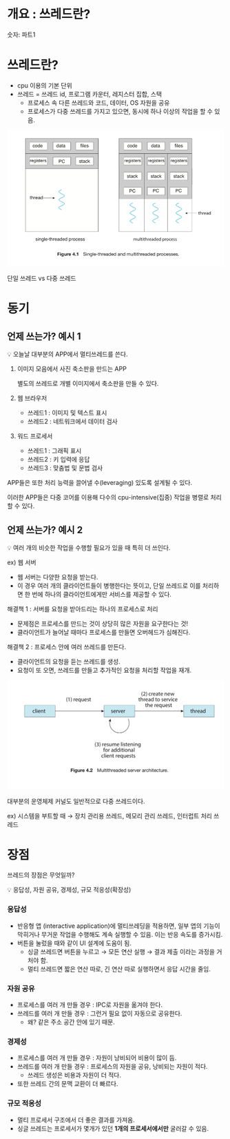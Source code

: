 # 개요 : 쓰레드란?

숫자: 파트1

# 쓰레드란?

- cpu 이용의 기본 단위
- 쓰레드 = 쓰레드 id, 프로그램 카운터, 레지스터 집합, 스택
    - 프로세스 속 다른 쓰레드와 코드, 데이터, OS 자원을 공유
    - 프로세스가 다중 쓰레드를 가지고 있으면, 동시에 하나 이상의 작업을 할 수 있음.

![Untitled](./참고파일/4-1-0.png)

단일 쓰레드 vs 다중 쓰레드

# 동기

## 언제 쓰는가? 예시 1

<aside>
💡 오늘날 대부분의 APP에서 멀티쓰레드를 쓴다.

</aside>

1. 이미지 모음에서 사진 축소판을 만드는 APP
    
    별도의 쓰레드로 개별 이미지에서 축소판을 만들 수 있다.
    
2. 웹 브라우저
    - 쓰레드1 : 이미지 및 텍스트 표시
    - 쓰레드2 : 네트워크에서 데이터 검사
3. 워드 프로세서
    - 쓰레드1 : 그래픽 표시
    - 쓰레드2 : 키 입력에 응답
    - 쓰레드3 : 맞춤법 및 문법 검사

APP들은 또한 처리 능력을 끌어낼 수(leveraging) 있도록 설계될 수 있다.

이러한 APP들은 다중 코어를 이용해 다수의 cpu-intensive(집중) 작업을 병렬로 처리할 수 있다.

## 언제 쓰는가? 예시 2

<aside>
💡 여러 개의 비슷한 작업을 수행할 필요가 있을 때 특히 더 쓰인다.

</aside>

ex) 웹 서버

- 웹 서버는 다양한 요청을 받는다.
- 이 경우 여러 개의 클라이언트들이 병행한다는 뜻이고, 단일 쓰레드로 이를 처리하면 한 번에 하나의 클라이언트에게만 서비스를 제공할 수 있다.

해결책 1 : 서버를 요청을 받아드리는 하나의 프로세스로 처리

- 문제점은 프로세스를 만드는 것이 상당히 많은 자원을 요구한다는 것!
- 클라이언트가 늘어날 때마다 프로세스를 만들면 오버헤드가 심해진다.

해결책 2 : 프로세스 안에 여러 쓰레드를 만든다.

- 클라이언트의 요청을 듣는 쓰레드를 생성.
- 요청이 또 오면, 쓰레드를 만들고 추가적인 요청을 처리할 작업을 재개.

![Untitled](./참고파일/4-1-1.png)

대부분의 운영체제 커널도 일반적으로 다중 쓰레드이다.

ex) 시스템을 부트할 때 → 장치 관리용 쓰레드, 메모리 관리 쓰레드, 인터럽트 처리 쓰레드

# 장점

쓰레드의 장점은 무엇일까?

<aside>
💡 응답성, 자원 공유, 경제성, 규모 적응성(확장성)

</aside>

### 응답성

- 반응형 앱 (interactive application)에 멀티쓰레딩을 적용하면, 일부 앱의 기능이 막히거나 무거운 작업을 수행해도 계속 실행할 수 있음. 이는 반응 속도를 증가시킴.
- 버튼을 눌렀을 때와 같이 UI 설계에 도움이 됨.
    - 싱글 쓰레드면 버튼을 누르고 → 모든 연산 실행 → 결과 제출 이라는 과정을 거처야 함.
    - 멀티 쓰레드면 짧은 연산 따로, 긴 연산 따로 실행하면서 응답 시간을 줄임.

### 자원 공유

- 프로세스를 여러 개 만들 경우 : IPC로 자원을 옮겨야 한다.
- 쓰레드를 여러 개 만들 경우 : 그런거 필요 없이 자동으로 공유한다.
    - 왜? 같은 주소 공간 안에 있기 때문.

### 경제성

- 프로세스를 여러 개 만들 경우 : 자원이 낭비되어 비용이 많이 듬.
- 쓰레드를 여러 개 만들 경우 : 프로세스의 자원을 공유, 낭비되는 자원이 적다.
    - 쓰레드 생성은 비용과 자원이 더 적다.
- 또한 쓰레드 간의 문맥 교환이 더 빠르다.

### 규모 적응성

- 멀티 프로세서 구조에서 더 좋은 결과를 가져옴.
- 싱글 쓰레드는 프로세서가 몇개가 있던 **1개의 프로세서에서만** 굴러갈 수 있음.